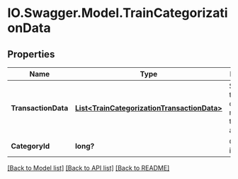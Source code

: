 # IO.Swagger.Model.TrainCategorizationData
## Properties

Name | Type | Description | Notes
------------ | ------------- | ------------- | -------------
**TransactionData** | [**List&lt;TrainCategorizationTransactionData&gt;**](TrainCategorizationTransactionData.md) | Set of transaction data (at most 100 transactions at once) | 
**CategoryId** | **long?** | Category identifier | 

[[Back to Model list]](../README.md#documentation-for-models) [[Back to API list]](../README.md#documentation-for-api-endpoints) [[Back to README]](../README.md)

